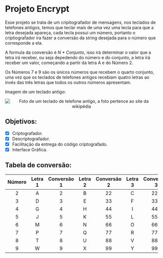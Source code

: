 # Projeto Encrypt
Esse projeto se trata de um cripitografador de mensagens, nos teclados de telefones antigos, temos que teclar mais de uma vez uma tecla para que a letra desejada apareça, cada tecla possui um número, portanto o criptiografador ira fazer a conversão da string desejada para o número que corresponde a ela.

A formula da conversão é _N * Conjunto_, isso irá determinar o valor que a letra irá receber, ou seja depedendo do número e do conjunto, a letra irá receber um valor, começando a partir da letra A e do Número 2.

Os Números 7 e 9 são os únicos números que recebem o quarto conjunto, uma vez que os teclados de telefones antigos recebiam quatro letras ao invés das três letras que todos os outros números apresentam.

Imagem de um teclado antigo:

<p align="center">
  <img src="https://external-content.duckduckgo.com/iu/?u=https%3A%2F%2Fupload.wikimedia.org%2Fwikipedia%2Fcommons%2Fthumb%2F7%2F73%2FTelephone-keypad2.svg%2F300px-Telephone-keypad2.svg.png&f=1&nofb=1" alt="Foto de um teclado de telefone antigo, a foto pertence ao site da wikipédia"/>
</p>

## Objetivos:

- [x] Criptografador.
- [x] Descriptografador.
- [x] Facilitação da entrega do código criptografado.
- [x] Interface Gráfica.

## Tabela de conversão:

Número|Letra 1|Conversão 1|Letra 2|Conversão 2|Letra 3|Conversão 3|Letra 4|Conversão 4
:---: | :---: | :---: | :---: | :---:| :---:| :---:| :---:| :---:
2 |A|2|B|22|C|222||
3 |D|3|E|33|F|333||
4 |G|4|H|44|I|444||
5 |J|5|K|55|L|555||
6 |M|6|N|66|O|666||
7 |P|7|Q|77|R|777|S|7777
8 |T|8|U|88|V|888||
9 |W|9|X|99|Y|999|Z|9999
